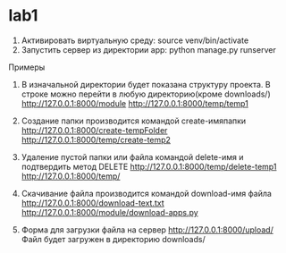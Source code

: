 # lab1

1. Активировать виртуальную среду:
    source venv/bin/activate
2. Запустить сервер из директории app:
    python manage.py runserver


Примеры

1. В изначальной директории будет показана структуру проекта. В строке можно перейти в любую директорию(кроме downloads/)
http://127.0.0.1:8000/module
http://127.0.0.1:8000/temp/temp1

2. Создание папки производится командой create-имяпапки
http://127.0.0.1:8000/create-tempFolder
http://127.0.0.1:8000/temp/create-temp2

3. Удаление пустой папки или файла командой delete-имя и подтвердить метод DELETE
http://127.0.0.1:8000/temp/delete-temp1
http://127.0.0.1:8000/temp/

4. Скачивание файла производится командой download-имя файла
http://127.0.0.1:8000/download-text.txt
http://127.0.0.1:8000/module/download-apps.py

5. Форма для загрузки файла на сервер
 http://127.0.0.1:8000/upload/
 Файл будет загружен в директорию downloads/
